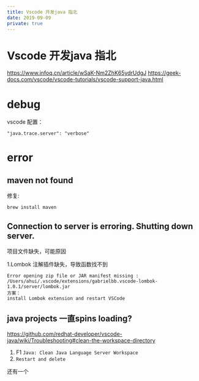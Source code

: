 ```yaml
---
title: Vscode 开发java 指北
date: 2019-09-09
private: true
---
```

# Vscode 开发java 指北
https://www.infoq.cn/article/wSaK-Nm2ZhK65ydrUdgJ
https://geek-docs.com/vscode/vscode-tutorials/vscode-support-java.html

# debug
vscode 配置：

    "java.trace.server": "verbose"

# error

## maven not found
修复:

    brew install maven

## Connection to server is erroring. Shutting down server.
项目文件缺失，可能原因

1.Lombok 注解插件缺失，导致函数找不到

    Error opening zip file or JAR manifest missing : /Users/ahui/.vscode/extensions/gabrielbb.vscode-lombok-1.0.1/server/lombok.jar
    方案：
    install Lombok extension and restart VSCode


## java projects 一直spins loading?
https://github.com/redhat-developer/vscode-java/wiki/Troubleshooting#clean-the-workspace-directory

1. F1 `Java: Clean Java Language Server Workspace`
2. `Restart and delete`

还有一个
